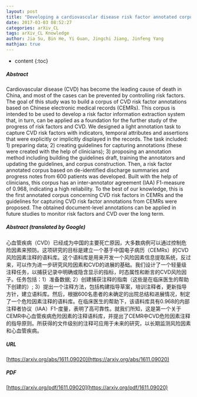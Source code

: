 ```yaml
---
layout: post
title: "Developing a cardiovascular disease risk factor annotated corpus of Chinese electronic medical records"
date: 2017-03-03 08:52:27
categories: arXiv_CL
tags: arXiv_CL Knowledge
author: Jia Su, Bin He, Yi Guan, Jingchi Jiang, Jinfeng Yang
mathjax: true
---
```


* content
{:toc}

##### Abstract
Cardiovascular disease (CVD) has become the leading cause of death in China, and most of the cases can be prevented by controlling risk factors. The goal of this study was to build a corpus of CVD risk factor annotations based on Chinese electronic medical records (CEMRs). This corpus is intended to be used to develop a risk factor information extraction system that, in turn, can be applied as a foundation for the further study of the progress of risk factors and CVD. We designed a light annotation task to capture CVD risk factors with indicators, temporal attributes and assertions that were explicitly or implicitly displayed in the records. The task included: 1) preparing data; 2) creating guidelines for capturing annotations (these were created with the help of clinicians); 3) proposing an annotation method including building the guidelines draft, training the annotators and updating the guidelines, and corpus construction. Then, a risk factor annotated corpus based on de-identified discharge summaries and progress notes from 600 patients was developed. Built with the help of clinicians, this corpus has an inter-annotator agreement (IAA) F1-measure of 0.968, indicating a high reliability. To the best of our knowledge, this is the first annotated corpus concerning CVD risk factors in CEMRs and the guidelines for capturing CVD risk factor annotations from CEMRs were proposed. The obtained document-level annotations can be applied in future studies to monitor risk factors and CVD over the long term.

##### Abstract (translated by Google)
心血管疾病（CVD）已经成为中国的主要死亡原因，大多数病例可以通过控制危险因素来预防。这项研究的目标是建立一个基于中国电子病历（CEMRs）的CVD风险因素注释的语料库。这个语料库是用来开发一个风险因素信息提取系统，反过来，可以作为进一步研究风险因素和CVD的进展的基础。我们设计了一个轻量级注释任务，以捕获记录中明确或隐含显示的指标，时态属性和断言的CVD风险因子。任务包括：1）准备数据; 2）创建捕获注释的指南（这些是在临床医生的帮助下创建的）; 3）提出一个注释方法，包括构建指导草案，培训注释者，更新指导方针，建立语料库。然后，根据600名患者的未确定的出院总结和进展情况，制定了一个危险因素注释的语料库。在临床医生的帮助下，该语料库具有0.968的内部注释者协议（IAA）F1-度量，表明了高可靠性。就我们所知，这是第一个关于CEMR中心血管疾病危险因素的注释语料库，并提出了CEMR中CVD危险因素注释的指导原则。所获得的文件级别的注释可应用于未来的研究，以长期监测风险因素和心血管疾病。

##### URL
[https://arxiv.org/abs/1611.09020](https://arxiv.org/abs/1611.09020)

##### PDF
[https://arxiv.org/pdf/1611.09020](https://arxiv.org/pdf/1611.09020)

